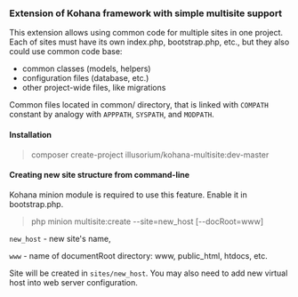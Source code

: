 ### Extension of Kohana framework with simple multisite support

This extension allows using common code for multiple sites in one project.
Each of sites must have its own index.php, bootstrap.php, etc., but they also could use common code base:

* common classes (models, helpers)
* configuration files (database, etc.)
* other project-wide files, like migrations

Common files located in common/ directory, that is linked with `COMPATH` constant by analogy with `APPPATH`, `SYSPATH`, and `MODPATH`.

#### Installation

> composer create-project illusorium/kohana-multisite:dev-master

#### Creating new site structure from command-line

Kohana minion module is required to use this feature. Enable it in bootstrap.php.

> php minion multisite:create --site=new_host [--docRoot=www]

`new_host` - new site's name,

`www` - name of documentRoot directory: www, public_html, htdocs, etc.

Site will be created in `sites/new_host`.
You may also need to add new virtual host into web server configuration.